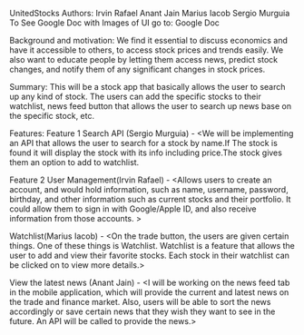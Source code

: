 UnitedStocks
Authors:
Irvin Rafael
Anant Jain
Marius Iacob
Sergio Murguia
To See Google Doc with Images of UI go to:
Google Doc

Background and motivation:
We find it essential to discuss economics and have it accessible to others, to access stock prices and trends easily. We also want to educate people by letting them access news, predict stock changes, and notify them of any significant changes in stock prices.

Summary:
This will be a stock app that basically allows the user to search up any kind of stock. The users can add the specific stocks to their watchlist, news feed button that allows the user to search up news base on the specific stock, etc.

Features:
Feature 1 Search API (Sergio Murguia) - <We will be implementing an API that allows the user to search for a stock by name.If The stock is found it will display the stock with its info including price.The stock gives them an option to add to watchlist.

Feature 2 User Management(Irvin Rafael) - <Allows users to create an account, and would hold information, such as name, username, password, birthday, and other information such as current stocks and their portfolio. It could allow them to sign in with Google/Apple ID, and also receive information from those accounts. >

Watchlist(Marius Iacob) - <On the trade button, the users are given certain things. One of these things is Watchlist. Watchlist is a feature that allows the user to add and view their favorite stocks. Each stock in their watchlist can be clicked on to view more details.>

View the latest news (Anant Jain) - <I will be working on the news feed tab in the mobile application, which will provide the current and latest news on the trade and finance market. Also, users will be able to sort the news accordingly or save certain news that they wish they want to see in the future. An API will be called to provide the news.>
